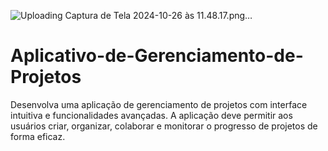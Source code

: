 ![Uploading Captura de Tela 2024-10-26 às 11.48.17.png…]()

# Aplicativo-de-Gerenciamento-de-Projetos
Desenvolva uma aplicação de gerenciamento de projetos com interface intuitiva e funcionalidades avançadas. A aplicação deve permitir aos usuários criar, organizar, colaborar e monitorar o progresso de projetos de forma eficaz.
